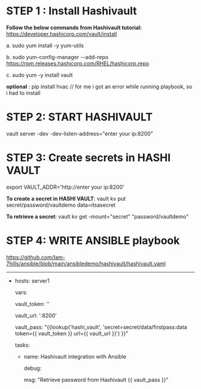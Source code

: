 STEP 1 : Install Hashivault
==========================
**Follow the below commands from Hashivault tutorial:** https://developer.hashicorp.com/vault/install

a.  sudo yum install -y yum-utils

b.  sudo yum-config-manager --add-repo https://rpm.releases.hashicorp.com/RHEL/hashicorp.repo

c.  sudo yum -y install vault

**optional** : pip install hvac // for me i got an error while running playbook, so i had to install

STEP 2: START HASHIVAULT
=======================
vault server -dev -dev-listen-address="enter your ip:8200"

STEP 3: Create secrets in HASHI VAULT
=====================================

export VAULT_ADDR='http://enter your ip:8200'

**To create a secret in HASHI VAULT**: vault kv put secret/password/vaultdemo data=itsasecret

**To retrieve a secret**: vault kv get -mount="secret" "password/vaultdemo"


STEP 4: WRITE ANSIBLE playbook
===============================

https://github.com/Iam-7hills/ansible/blob/main/ansibledemo/hashivault/hashivault.yaml

---
- hosts: server1
  
  vars:
  
    vault_token: '<vault-token>'
  
    vault_url: '<ip- need to enter>:8200'
  
    vault_pass: "{{lookup('hashi_vault', 'secret=secret/data/firstpass:data token={{ vault_token }} url={{ vault_url }}') }}"
  
  tasks:
  
  - name: Hashivault integration with Ansible
    
    debug:
    
      msg: "Retrieve password from Hashivault {{ vault_pass }}"
    
